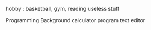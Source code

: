 hobby : basketball, gym, reading useless stuff



Programming Background
calculator program
text editor